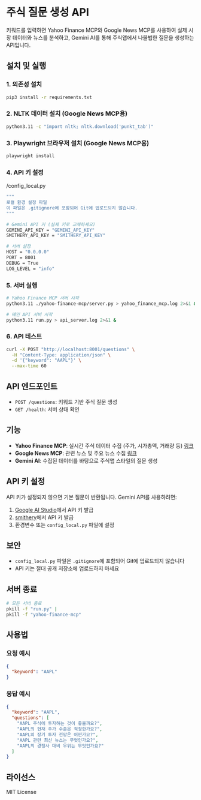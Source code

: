 # 주식 질문 생성 API
키워드를 입력하면 Yahoo Finance MCP와 Google News MCP를 사용하여 실제 시장 데이터와 뉴스를 분석하고, Gemini AI를 통해 주식앱에서 나올법한 질문을 생성하는 API입니다.

## 설치 및 실행

### 1. 의존성 설치
```bash
pip3 install -r requirements.txt
```

### 2. NLTK 데이터 설치 (Google News MCP용)
```bash
python3.11 -c "import nltk; nltk.download('punkt_tab')"
```

### 3. Playwright 브라우저 설치 (Google News MCP용)
```bash
playwright install
```

### 4. API 키 설정
/config_local.py
```bash
"""
로컬 환경 설정 파일
이 파일은 .gitignore에 포함되어 Git에 업로드되지 않습니다.
"""

# Gemini API 키 (실제 키로 교체하세요)
GEMINI_API_KEY = "GEMINI_API_KEY"
SMITHERY_API_KEY = "SMITHERY_API_KEY"

# 서버 설정
HOST = "0.0.0.0"
PORT = 8001
DEBUG = True
LOG_LEVEL = "info"
```

### 5. 서버 실행
```bash
# Yahoo Finance MCP 서버 시작
python3.11 ./yahoo-finance-mcp/server.py > yahoo_finance_mcp.log 2>&1 &

# 메인 API 서버 시작
python3.11 run.py > api_server.log 2>&1 &
```

### 6. API 테스트
```bash
curl -X POST "http://localhost:8001/questions" \
  -H "Content-Type: application/json" \
  -d '{"keyword": "AAPL"}' \
  --max-time 60
```

## API 엔드포인트

- `POST /questions`: 키워드 기반 주식 질문 생성
- `GET /health`: 서버 상태 확인

## 기능

- **Yahoo Finance MCP**: 실시간 주식 데이터 수집 (주가, 시가총액, 거래량 등) [링크](https://smithery.ai/server/@jmanek/google-news-trends-mcp)
- **Google News MCP**: 관련 뉴스 및 주요 뉴스 수집 [링크](https://smithery.ai/server/@hwangwoohyun-nav/yahoo-finance-mcp)
- **Gemini AI**: 수집된 데이터를 바탕으로 주식앱 스타일의 질문 생성

## API 키 설정

API 키가 설정되지 않으면 기본 질문이 반환됩니다. Gemini API를 사용하려면:

1. [Google AI Studio](https://makersuite.google.com/app/apikey)에서 API 키 발급
2. [smithery](https://smithery.ai/)에서 API 키 발급
3. 환경변수 또는 `config_local.py` 파일에 설정

## 보안

- `config_local.py` 파일은 `.gitignore`에 포함되어 Git에 업로드되지 않습니다
- API 키는 절대 공개 저장소에 업로드하지 마세요

## 서버 종료

```bash
# 모든 서버 종료
pkill -f "run.py" |
pkill -f "yahoo-finance-mcp"
```

## 사용법

### 요청 예시
```json
{
  "keyword": "AAPL"
}
```

### 응답 예시
```json
{
  "keyword": "AAPL",
  "questions": [
    "AAPL 주식에 투자하는 것이 좋을까요?",
    "AAPL의 현재 주가 수준은 적정한가요?",
    "AAPL의 장기 투자 전망은 어떤가요?",
    "AAPL 관련 최신 뉴스는 무엇인가요?",
    "AAPL의 경쟁사 대비 우위는 무엇인가요?"
  ]
}
```

## 라이선스

MIT License